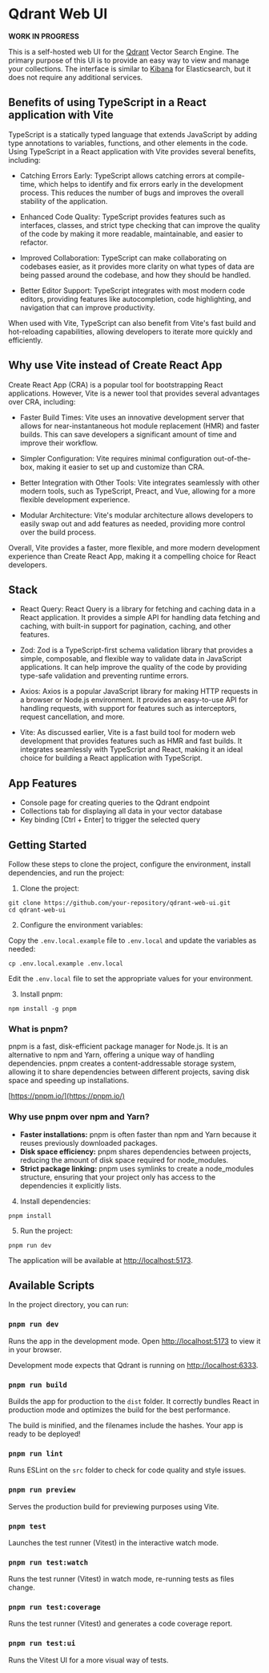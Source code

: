 # Qdrant Web UI

**WORK IN PROGRESS**

This is a self-hosted web UI for the [Qdrant](https://github.com/qdrant/qdrant) Vector Search Engine. The primary purpose of this UI is to provide an easy way to view and manage your collections. The interface is similar to [Kibana](https://www.elastic.co/kibana) for Elasticsearch, but it does not require any additional services.

## Benefits of using TypeScript in a React application with Vite

TypeScript is a statically typed language that extends JavaScript by adding type annotations to variables, functions, and other elements in the code. Using TypeScript in a React application with Vite provides several benefits, including:

- Catching Errors Early: TypeScript allows catching errors at compile-time, which helps to identify and fix errors early in the development process. This reduces the number of bugs and improves the overall stability of the application.

- Enhanced Code Quality: TypeScript provides features such as interfaces, classes, and strict type checking that can improve the quality of the code by making it more readable, maintainable, and easier to refactor.

- Improved Collaboration: TypeScript can make collaborating on codebases easier, as it provides more clarity on what types of data are being passed around the codebase, and how they should be handled.

- Better Editor Support: TypeScript integrates with most modern code editors, providing features like autocompletion, code highlighting, and navigation that can improve productivity.

When used with Vite, TypeScript can also benefit from Vite's fast build and hot-reloading capabilities, allowing developers to iterate more quickly and efficiently.

## Why use Vite instead of Create React App

Create React App (CRA) is a popular tool for bootstrapping React applications. However, Vite is a newer tool that provides several advantages over CRA, including:

- Faster Build Times: Vite uses an innovative development server that allows for near-instantaneous hot module replacement (HMR) and faster builds. This can save developers a significant amount of time and improve their workflow.

- Simpler Configuration: Vite requires minimal configuration out-of-the-box, making it easier to set up and customize than CRA.

- Better Integration with Other Tools: Vite integrates seamlessly with other modern tools, such as TypeScript, Preact, and Vue, allowing for a more flexible development experience.

- Modular Architecture: Vite's modular architecture allows developers to easily swap out and add features as needed, providing more control over the build process.

Overall, Vite provides a faster, more flexible, and more modern development experience than Create React App, making it a compelling choice for React developers.

## Stack

- React Query: React Query is a library for fetching and caching data in a React application. It provides a simple API for handling data fetching and caching, with built-in support for pagination, caching, and other features.

- Zod: Zod is a TypeScript-first schema validation library that provides a simple, composable, and flexible way to validate data in JavaScript applications. It can help improve the quality of the code by providing type-safe validation and preventing runtime errors.

- Axios: Axios is a popular JavaScript library for making HTTP requests in a browser or Node.js environment. It provides an easy-to-use API for handling requests, with support for features such as interceptors, request cancellation, and more.

- Vite: As discussed earlier, Vite is a fast build tool for modern web development that provides features such as HMR and fast builds. It integrates seamlessly with TypeScript and React, making it an ideal choice for building a React application with TypeScript.

## App Features

- Console page for creating queries to the Qdrant endpoint
- Collections tab for displaying all data in your vector database
- Key binding [Ctrl + Enter] to trigger the selected query

## Getting Started

Follow these steps to clone the project, configure the environment, install dependencies, and run the project:

1. Clone the project:

```shell
git clone https://github.com/your-repository/qdrant-web-ui.git
cd qdrant-web-ui
```

2. Configure the environment variables:

Copy the `.env.local.example` file to `.env.local` and update the variables as needed:

```shell
cp .env.local.example .env.local
```

Edit the `.env.local` file to set the appropriate values for your environment.

3. Install pnpm:

```shell
npm install -g pnpm
```

### What is pnpm?

pnpm is a fast, disk-efficient package manager for Node.js. It is an alternative to npm and Yarn, offering a unique way of handling dependencies. pnpm creates a content-addressable storage system, allowing it to share dependencies between different projects, saving disk space and speeding up installations.

[https://pnpm.io/](https://pnpm.io/)

### Why use pnpm over npm and Yarn?

- **Faster installations:** pnpm is often faster than npm and Yarn because it reuses previously downloaded packages.
- **Disk space efficiency:** pnpm shares dependencies between projects, reducing the amount of disk space required for node_modules.
- **Strict package linking:** pnpm uses symlinks to create a node_modules structure, ensuring that your project only has access to the dependencies it explicitly lists.

4. Install dependencies:

```shell
pnpm install
```

5. Run the project:

```shell
pnpm run dev

```

The application will be available at [http://localhost:5173](http://localhost:5173).

## Available Scripts

In the project directory, you can run:

### `pnpm run dev`

Runs the app in the development mode. Open [http://localhost:5173](http://localhost:5173) to view it in your browser.

Development mode expects that Qdrant is running on [http://localhost:6333](http://localhost:6333).

### `pnpm run build`

Builds the app for production to the `dist` folder. It correctly bundles React in production mode and optimizes the build for the best performance.

The build is minified, and the filenames include the hashes. Your app is ready to be deployed!

### `pnpm run lint`

Runs ESLint on the `src` folder to check for code quality and style issues.

### `pnpm run preview`

Serves the production build for previewing purposes using Vite.

### `pnpm test`

Launches the test runner (Vitest) in the interactive watch mode.

### `pnpm run test:watch`

Runs the test runner (Vitest) in watch mode, re-running tests as files change.

### `pnpm run test:coverage`

Runs the test runner (Vitest) and generates a code coverage report.

### `pnpm run test:ui`

Runs the Vitest UI for a more visual way of tests.
